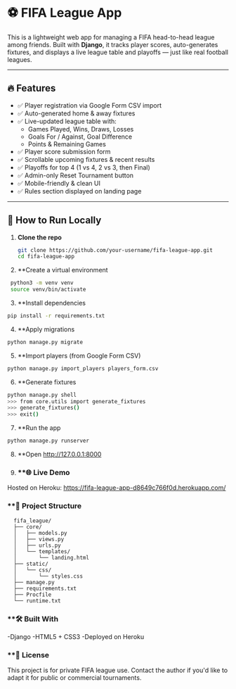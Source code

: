 # ⚽ FIFA League App

This is a lightweight web app for managing a FIFA head-to-head league among friends. Built with **Django**, it tracks player scores, auto-generates fixtures, and displays a live league table and playoffs — just like real football leagues.

---

## 🔥 Features

- ✅ Player registration via Google Form CSV import  
- ✅ Auto-generated home & away fixtures  
- ✅ Live-updated league table with:
  - Games Played, Wins, Draws, Losses  
  - Goals For / Against, Goal Difference  
  - Points & Remaining Games  
- ✅ Player score submission form  
- ✅ Scrollable upcoming fixtures & recent results  
- ✅ Playoffs for top 4 (1 vs 4, 2 vs 3, then Final)  
- ✅ Admin-only Reset Tournament button  
- ✅ Mobile-friendly & clean UI  
- ✅ Rules section displayed on landing page  

---

## 🚀 How to Run Locally

1. **Clone the repo**  
   ```bash
   git clone https://github.com/your-username/fifa-league-app.git
   cd fifa-league-app
   ```
   
2. **Create a virtual environment
 ```bash
  python3 -m venv venv
  source venv/bin/activate
  ```

3. **Install dependencies
```bash
pip install -r requirements.txt
```
   
4. **Apply migrations
```bash
python manage.py migrate
```
   
5. **Import players (from Google Form CSV)
```bash
python manage.py import_players players_form.csv
```

6. **Generate fixtures
```bash
python manage.py shell
>>> from core.utils import generate_fixtures
>>> generate_fixtures()
>>> exit()
```
    
7. **Run the app
```bash
python manage.py runserver
```

8. **Open http://127.0.0.1:8000

9. ### **🌐 Live Demo
Hosted on Heroku:
https://fifa-league-app-d8649c766f0d.herokuapp.com/

### **📂 Project Structure
```text
  fifa_league/
  ├── core/
  │   ├── models.py
  │   ├── views.py
  │   ├── urls.py
  │   └── templates/
  │       └── landing.html
  ├── static/
  │   └── css/
  │       └── styles.css
  ├── manage.py
  ├── requirements.txt
  ├── Procfile
  └── runtime.txt
```

### **🛠 Built With
-Django
-HTML5 + CSS3
-Deployed on Heroku

### **📜 License
This project is for private FIFA league use. Contact the author if you'd like to adapt it for public or commercial tournaments.
